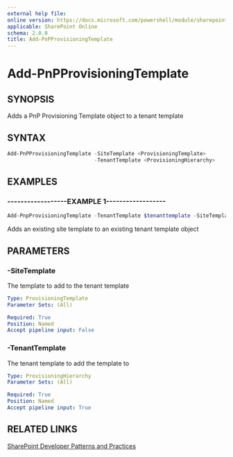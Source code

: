 ```yaml
---
external help file:
online version: https://docs.microsoft.com/powershell/module/sharepoint-pnp/add-pnpprovisioningtemplate
applicable: SharePoint Online
schema: 2.0.0
title: Add-PnPProvisioningTemplate
---
```


# Add-PnPProvisioningTemplate

## SYNOPSIS
Adds a PnP Provisioning Template object to a tenant template

## SYNTAX 

```powershell
Add-PnPProvisioningTemplate -SiteTemplate <ProvisioningTemplate>
                            -TenantTemplate <ProvisioningHierarchy>
```

## EXAMPLES

### ------------------EXAMPLE 1------------------
```powershell
Add-PnpProvisioningTemplate -TenantTemplate $tenanttemplate -SiteTemplate $sitetemplate
```

Adds an existing site template to an existing tenant template object

## PARAMETERS

### -SiteTemplate
The template to add to the tenant template

```yaml
Type: ProvisioningTemplate
Parameter Sets: (All)

Required: True
Position: Named
Accept pipeline input: False
```

### -TenantTemplate
The tenant template to add the template to

```yaml
Type: ProvisioningHierarchy
Parameter Sets: (All)

Required: True
Position: Named
Accept pipeline input: True
```

## RELATED LINKS

[SharePoint Developer Patterns and Practices](https://aka.ms/sppnp)